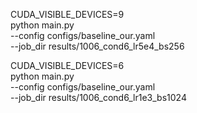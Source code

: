 
CUDA_VISIBLE_DEVICES=9 \
python main.py \
--config configs/baseline_our.yaml \
--job_dir results/1006_cond6_lr5e4_bs256

CUDA_VISIBLE_DEVICES=6 \
python main.py \
--config configs/baseline_our.yaml \
--job_dir results/1006_cond6_lr1e3_bs1024